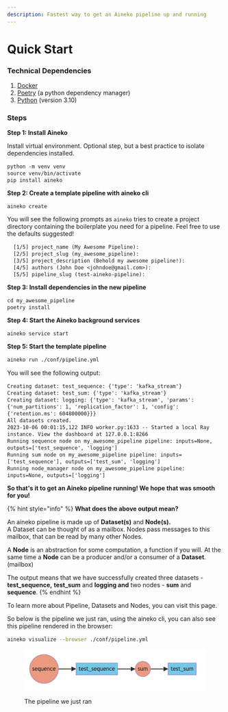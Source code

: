 ```yaml
---
description: Fastest way to get an Aineko pipeline up and running
---
```


# Quick Start

### Technical Dependencies&#x20;

1. [Docker](https://www.docker.com/get-started/)&#x20;
2. [Poetry](https://python-poetry.org/docs/#installation) (a python dependency manager)&#x20;
3. [Python](https://www.python.org/downloads/) (version 3.10)&#x20;

### Steps

**Step 1: Install Aineko**&#x20;

Install virtual environment. Optional step, but a best practice to isolate dependencies installed.&#x20;

```
python -m venv venv
source venv/bin/activate
pip install aineko
```

**Step 2: Create a template pipeline with aineko cli**&#x20;

```
aineko create
```

You will see the following prompts as `aineko` tries to create a project directory containing the boilerplate you need for a pipeline. Feel free to use the defaults suggested! &#x20;

```
  [1/5] project_name (My Awesome Pipeline):
  [2/5] project_slug (my_awesome_pipeline):
  [3/5] project_description (Behold my awesome pipeline!):
  [4/5] authors (John Doe <johndoe@gmail.com>):
  [5/5] pipeline_slug (test-aineko-pipeline):
```

**Step 3: Install dependencies in the new pipeline**&#x20;

```
cd my_awesome_pipeline
poetry install
```

**Step 4: Start the Aineko background services**

```
aineko service start
```

**Step 5: Start the template pipeline**&#x20;

```sh
aineko run ./conf/pipeline.yml
```

You will see the following output:&#x20;

```
Creating dataset: test_sequence: {'type': 'kafka_stream'}
Creating dataset: test_sum: {'type': 'kafka_stream'}
Creating dataset: logging: {'type': 'kafka_stream', 'params': {'num_partitions': 1, 'replication_factor': 1, 'config': {'retention.ms': 604800000}}}
All datasets created.
2023-10-06 00:01:15,122 INFO worker.py:1633 -- Started a local Ray instance. View the dashboard at 127.0.0.1:8266 
Running sequence node on my_awesome_pipeline pipeline: inputs=None, outputs=['test_sequence', 'logging']
Running sum node on my_awesome_pipeline pipeline: inputs=['test_sequence'], outputs=['test_sum', 'logging']
Running node_manager node on my_awesome_pipeline pipeline: inputs=None, outputs=['logging']
```

**So that's it to get an Aineko pipeline running! We hope that was smooth for you!**&#x20;

{% hint style="info" %}
**What does the above output mean?**&#x20;

An aineko pipeline is made up of **Dataset(s)** and **Node(s).**  \
A Dataset can be thought of as a mailbox. Nodes pass messages to this mailbox, that can be read by many other Nodes.&#x20;

A **Node** is an abstraction for some computation, a function if you will. At the same time a **Node** can be a producer and/or a consumer of a **Dataset**. (mailbox)&#x20;

The output means that we have successfully created three datasets - **test\_sequence,** **test\_sum** and **logging and** two nodes - **sum** and **sequence**.
{% endhint %}

To learn more about Pipeline, Datasets and Nodes, you can visit this page. &#x20;

So below is the pipeline we just ran, using the aineko cli, you can also see this pipeline rendered in the browser:&#x20;

```sh
aineko visualize --browser ./conf/pipeline.yml
```

<figure><img src=".gitbook/assets/image.png" alt=""><figcaption><p>The pipeline we just ran </p></figcaption></figure>



